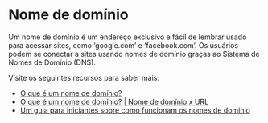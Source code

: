 # Nome de domínio

Um nome de domínio é um endereço exclusivo e fácil de lembrar usado para acessar sites, como ‘google.com’ e ‘facebook.com’. Os usuários podem se conectar a sites usando nomes de domínio graças ao Sistema de Nomes de Domínio (DNS).

Visite os seguintes recursos para saber mais:

- [O que é um nome de domínio?](https://developer.mozilla.org/en-US/docs/Learn/Common_questions/What_is_a_domain_name)
- [O que é um nome de domínio? | Nome de domínio x URL](https://www.cloudflare.com/en-gb/learning/dns/glossary/what-is-a-domain-name/)
- [Um guia para iniciantes sobre como funcionam os nomes de domínio](https://www.youtube.com/watch?v=Y4cRx19nhJk)
